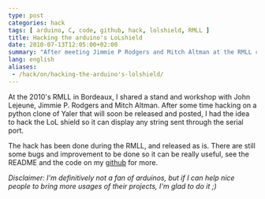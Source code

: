 ```yaml
---
type: post
categories: hack
tags: [ arduino, C, code, github, hack, lolshield, RMLL ]
title: Hacking the arduino's LoLshield
date: 2010-07-13T12:05:00+02:00
summary: "After meeting Jimmie P Rodgers and Mitch Altman at the RMLL conference, I hacked Jimmie's LoLShield to add dynamic characters support."
lang: english
aliases:
 - /hack/on/hacking-the-arduino's-lolshield/
---
```

At the 2010's RMLL in Bordeaux, I shared a stand and workshop
with John Lejeune, Jimmie P. Rodgers and Mitch Altman. After
some time hacking on a python clone of Yaler that will soon
be released and posted, I had the idea to hack the LoL shield
so it can display any string sent through the serial port.

The hack has been done during the RMLL, and released as is.
There are still some bugs and improvement to be done so it
can be really useful, see the README and the code on my
[github](https://github.com/guyzmo/LoL-shield-dynamic-banner) for more.

_Disclaimer: I'm definitively not a fan of arduinos, but if I
can help nice people to bring more usages of their projects,
I'm glad to do it ;)_

